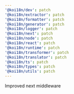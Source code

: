 ```yaml
---
'@koi18n/dev': patch
'@koi18n/extractor': patch
'@koi18n/formatter': patch
'@koi18n/generator': patch
'@koi18n/logger': patch
'@koi18n/next': patch
'@koi18n/node': patch
'@koi18n/react': patch
'@koi18n/runtime': patch
'@koi18n/transformer': patch
'@koi18n/translator': patch
'@koi18n/ts': patch
'@koi18n/types': patch
'@koi18n/utils': patch
---
```


Improved next middleware
